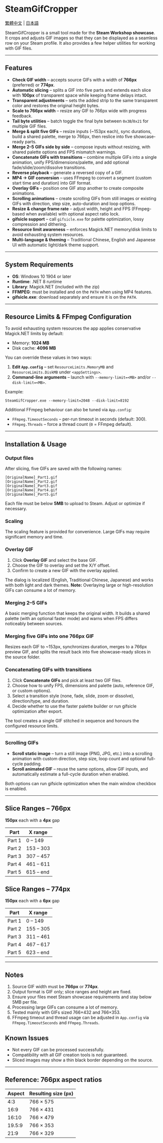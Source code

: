 # SteamGifCropper

[繁體中文](./Readme.md) | [日本語](./Readme_ja.md)

SteamGifCropper is a small tool made for the **Steam Workshop showcase**. It crops and adjusts GIF images so that they can be displayed as a seamless row on your Steam profile. It also provides a few helper utilities for working with GIF files.

---

## Features

- **Check GIF width** – accepts source GIFs with a width of **766px** (preferred) or **774px**.
- **Automatic slicing** – splits a GIF into five parts and extends each slice with **100px** of transparent space while keeping frame delays intact.
- **Transparent adjustments** – sets the added strip to the same transparent color and restores the original height bytes.
- **Scale to 766px width** – resize any GIF to 766px wide with progress feedback.
- **Tail byte utilities** – batch toggle the final byte between `0x3B`/`0x21` for multiple GIF files.
- **Merge & split five GIFs** – resize inputs (~153px each), sync durations, build a shared palette, merge to 766px, then reslice into five showcase-ready parts.
- **Merge 2–5 GIFs side by side** – compose inputs without resizing, with shared palette options and FPS mismatch warnings.
- **Concatenate GIFs with transitions** – combine multiple GIFs into a single animation, unify FPS/dimensions/palette, and add optional fade/slide/zoom/dissolve transitions.
- **Reverse playback** – generate a reversed copy of a GIF.
- **MP4 → GIF conversion** – uses FFmpeg to convert a segment (custom start time and duration) into GIF format.
- **Overlay GIFs** – position one GIF atop another to create composite animations.
- **Scrolling animations** – create scrolling GIFs from still images or existing GIFs with direction, step size, auto-duration and loop options.
- **Resize & change frame rate** – adjust width, height and FPS (FFmpeg-based when available) with optional aspect ratio lock.
- **gifsicle support** – call `gifsicle.exe` for palette optimization, lossy compression and dithering.
- **Resource limit awareness** – enforces Magick.NET memory/disk limits to avoid exhausting system resources.
- **Multi-language & theming** – Traditional Chinese, English and Japanese UI with automatic light/dark theme support.

---

## System Requirements

- **OS**: Windows 10 1904 or later
- **Runtime**: .NET 8 runtime
- **Library**: Magick.NET (included with the zip)
- **FFMPEG**: must be installed and on the `PATH` when using MP4 features.
- **gifsicle.exe**: download separately and ensure it is on the `PATH`.

---

## Resource Limits & FFmpeg Configuration

To avoid exhausting system resources the app applies conservative Magick.NET limits by default:

- Memory: **1024 MB**
- Disk cache: **4096 MB**

You can override these values in two ways:

1. **Edit `App.config`** – set `ResourceLimits.MemoryMB` and `ResourceLimits.DiskMB` under `<appSettings>`.
2. **Command-line arguments** – launch with `--memory-limit=<MB>` and/or `--disk-limit=<MB>`.

Example:

```
SteamGifCropper.exe --memory-limit=2048 --disk-limit=8192
```

Additional FFmpeg behaviour can also be tuned via `App.config`:

- `FFmpeg.TimeoutSeconds` – per-run timeout in seconds (default: 300).
- `FFmpeg.Threads` – force a thread count (`0` = FFmpeg default).

---

## Installation & Usage

### Output files
After slicing, five GIFs are saved with the following names:
```
[OriginalName]_Part1.gif
[OriginalName]_Part2.gif
[OriginalName]_Part3.gif
[OriginalName]_Part4.gif
[OriginalName]_Part5.gif
```
Each file must be below **5MB** to upload to Steam. Adjust or optimize if necessary.

### Scaling
The scaling feature is provided for convenience. Large GIFs may require significant memory and time.

### Overlay GIF
1. Click **Overlay GIF** and select the base GIF.
2. Choose the GIF to overlay and set the X/Y offset.
3. Confirm to create a new GIF with the overlay applied.

The dialog is localized (English, Traditional Chinese, Japanese) and works with both light and dark themes.
**Note:** Overlaying large or high-resolution GIFs can consume a lot of memory.

### Merging 2–5 GIFs
A basic merging function that keeps the original width. It builds a shared palette (with an optional faster mode) and warns when FPS differs noticeably between sources.

### Merging five GIFs into one 766px GIF
Resizes each GIF to ~153px, synchronizes duration, merges to a 766px preview GIF, and splits the result back into five showcase-ready slices in the source folder.

### Concatenating GIFs with transitions
1. Click **Concatenate GIFs** and pick at least two GIF files.
2. Choose how to unify FPS, dimensions and palette (auto, reference GIF, or custom options).
3. Select a transition style (none, fade, slide, zoom or dissolve), direction/type, and duration.
4. Decide whether to use the faster palette builder or run gifsicle optimization after export.

The tool creates a single GIF stitched in sequence and honours the configured resource limits.

---

### Scrolling GIFs
- **Scroll static image** – turn a still image (PNG, JPG, etc.) into a scrolling animation with custom direction, step size, loop count and optional full-cycle padding.
- **Scroll animated GIF** – reuse the same options, allow GIF inputs, and automatically estimate a full-cycle duration when enabled.

Both options can run gifsicle optimization when the main window checkbox is enabled.

---

## Slice Ranges – **766px**
**150px** each with a **4px** gap

| Part | X range |
|------|---------|
| Part 1 | 0 – 149 |
| Part 2 | 153 – 303 |
| Part 3 | 307 – 457 |
| Part 4 | 461 – 611 |
| Part 5 | 615 – end |

## Slice Ranges – **774px**
**150px** each with a **6px** gap

| Part | X range |
|------|---------|
| Part 1 | 0 – 149 |
| Part 2 | 155 – 305 |
| Part 3 | 311 – 461 |
| Part 4 | 467 – 617 |
| Part 5 | 623 – end |

---

## Notes

1. Source GIF width must be **766px** or **774px**.
2. Output format is GIF only; slice ranges and height are fixed.
3. Ensure your files meet Steam showcase requirements and stay below 5MB per file.
4. Processing large GIFs can consume a lot of memory.
5. Tested mainly with GIFs sized 766×432 and 766×353.
6. FFmpeg timeout and thread usage can be adjusted in `App.config` via `FFmpeg.TimeoutSeconds` and `FFmpeg.Threads`.

## Known Issues

- Not every GIF can be processed successfully.
- Compatibility with all GIF creation tools is not guaranteed.
- Sliced images may show a thin black border depending on the source.

---

## Reference: 766px aspect ratios
| Aspect | Resulting size (px) |
|--------|--------------------|
| 4:3    | 766 × 575 |
| 16:9   | 766 × 431 |
| 16:10  | 766 × 479 |
| 19.5:9 | 766 × 353 |
| 21:9   | 766 × 329 |

